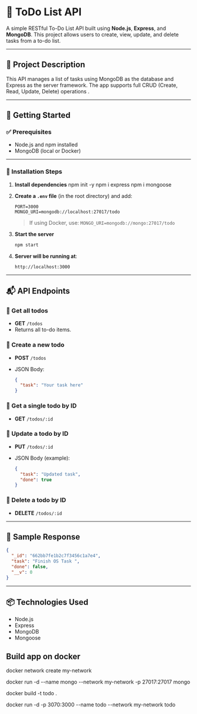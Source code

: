 # 📝 ToDo List API

A simple RESTful To-Do List API built using **Node.js**, **Express**, and **MongoDB**.
This project allows users to create, view, update, and delete tasks from a to-do list.


---

## 📌 Project Description

This API manages a list of tasks using MongoDB as the database and Express as the server framework. The app supports full CRUD (Create, Read, Update, Delete) operations .

---

## 🚀 Getting Started

### ✅ Prerequisites

* Node.js and npm installed
* MongoDB (local or Docker)

---

### 🔧 Installation Steps

1. **Install dependencies**
  npm init -y
  npm i express
  npm i mongoose

2. **Create a `.env` file** (in the root directory) and add:

   ```
   PORT=3000
   MONGO_URI=mongodb://localhost:27017/todo
   ```

   > If using Docker, use:
   > `MONGO_URI=mongodb://mongo:27017/todo`

4. **Start the server**

   ```bash
   npm start
   ```

5. **Server will be running at**:

   ```
   http://localhost:3000
   ```

---

## 📬 API Endpoints

### 🔹 Get all todos

* **GET** `/todos`
* Returns all to-do items.

### 🔹 Create a new todo

* **POST** `/todos`
* JSON Body:

  ```json
  {
    "task": "Your task here"
  }
  ```

### 🔹 Get a single todo by ID

* **GET** `/todos/:id`

### 🔹 Update a todo by ID

* **PUT** `/todos/:id`
* JSON Body (example):

  ```json
  {
    "task": "Updated task",
    "done": true
  }
  ```

### 🔹 Delete a todo by ID

* **DELETE** `/todos/:id`

---

## 🧪 Sample Response

```json
{
  "_id": "662bb7fe1b2c7f3456c1a7e4",
  "task": "Finish OS Task ",
  "done": false,
  "__v": 0
}
```

---

## 📦 Technologies Used

* Node.js
* Express
* MongoDB
* Mongoose



## Build app on docker 
docker network create my-network

docker run -d --name mongo --network my-network -p 27017:27017 mongo

docker build -t todo .

docker run -d -p 3070:3000 --name todo --network my-network todo
